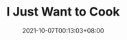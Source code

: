 ---
title: "I Just Want to Cook"
ogTitle: "I Just Want to Cook | Hui En &quot;Willake&quot; Lin"
description: "I Just Want to Cook is the game I made In my first Unity class in university. 
            Restricting by teacher, this game was designed to be a local multiple player game. 
            The game mechanic was designed by myself, inspiring from the conventional game, hide-and-seek. 
            There are two characters, the hunter and the rabbit. 
            The objective of hunter is to catch the rabbit, and the goal of rabbit is to find ingredients for cooking."
date: 2021-10-07T00:13:03+08:00
draft: true
preview: "/images/projects/i-just-want-to-cook/intro_preview.jpg"
projecttype: "Side"
teamsize: 1
toolsused: ["Unity", "C#"]
role: "Gameplay Programmer"
type: "page"
layout: "projects/i-just-want-to-cook"
order: 5
---